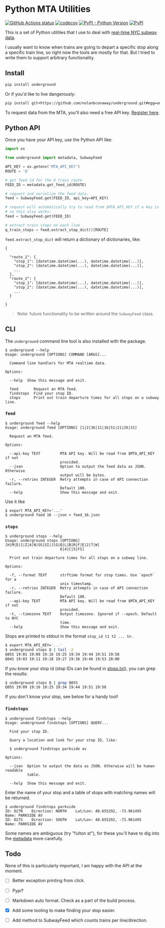 # Python MTA Utilities

[![GitHub Actions status](https://github.com/nolanbconaway/underground/workflows/Main%20Workflow/badge.svg)](https://github.com/nolanbconaway/underground/actions)
[![codecov](https://codecov.io/gh/nolanbconaway/underground/branch/master/graph/badge.svg)](https://codecov.io/gh/nolanbconaway/underground)
[![PyPI - Python Version](https://img.shields.io/pypi/pyversions/underground)](https://pypi.org/project/underground/)
[![PyPI](https://img.shields.io/pypi/v/underground)](https://pypi.org/project/underground/)

This is a set of Python utilities that I use to deal with [real-time NYC subway data](https://datamine.mta.info/).

I usually want to know when trains are going to depart a specific stop along a specific train line, so right now the tools are mostly for that. But I tried to write them to support arbitrary functionality.

## Install

``` sh
pip install underground
```

Or if you'd like to live dangerously:

``` sh
pip install git+https://github.com/nolanbconaway/underground.git#egg=underground
```

To request data from the MTA, you'll also need a free API key.
[Register here](https://datamine.mta.info/user/register).

## Python API

Once you have your API key, use the Python API like:

``` python
import os

from underground import metadata, SubwayFeed

API_KEY = os.getenv('MTA_API_KEY')
ROUTE = 'Q'

# get feed id for the Q train route
FEED_ID = metadata.get_feed_id(ROUTE)

# request and serialize the feed data.
feed = SubwayFeed.get(FEED_ID, api_key=API_KEY)

# request will automatically try to read from $MTA_API_KEY if a key is not provided,
# so this also works:
feed = SubwayFeed.get(FEED_ID)

# extract train stops on each line
q_train_stops = feed.extract_stop_dict()[ROUTE]
```

`feed.extract_stop_dict` will return a dictionary of dictionaries, like:

    {

      "route_1": {
        "stop_1": [datetime.datetime(...), datetime.datetime(...)], 
        "stop_2": [datetime.datetime(...), datetime.datetime(...)], 
        ...
      }, 
      "route_2": {
        "stop_1": [datetime.datetime(...), datetime.datetime(...)], 
        "stop_2": [datetime.datetime(...), datetime.datetime(...)], 
        ...
      }

    }

> Note: future functionality to be written around the `SubwayFeed` class.

## CLI

The `underground` command line tool is also installed with the package.

    $ underground --help
    Usage: underground [OPTIONS] COMMAND [ARGS]...

      Command line handlers for MTA realtime data.

    Options:

      --help  Show this message and exit.

      feed       Request an MTA feed.
      findstops  Find your stop ID.
      stops      Print out train departure times for all stops on a subway line.

### `feed` 

    $ underground feed --help
    Usage: underground feed [OPTIONS] [1|2|36|11|16|51|21|26|31]

      Request an MTA feed.

    Options:

      --api-key TEXT         MTA API key. Will be read from $MTA_API_KEY if not
                             provided.
      --json                 Option to output the feed data as JSON. Otherwise
                             output will be bytes.
      -r, --retries INTEGER  Retry attempts in case of API connection failure.
                             Default 100.
      --help                 Show this message and exit.

Use it like

    $ export MTA_API_KEY='...'
    $ underground feed 16 --json > feed_16.json

### `stops` 

    $ underground stops --help
    Usage: underground stops [OPTIONS] [H|M|D|1|Z|A|N|GS|SI|J|G|Q|L|B|R|F|E|2|7|W|
                             6|4|C|5|FS]
        
      Print out train departure times for all stops on a subway line.

    Options:

      -f, --format TEXT      strftime format for stop times. Use `epoch` for a
                             unix timestamp.
      -r, --retries INTEGER  Retry attempts in case of API connection failure.
                             Default 100.
      --api-key TEXT         MTA API key. Will be read from $MTA_API_KEY if not
                             provided.
      -t, --timezone TEXT    Output timezone. Ignored if --epoch. Default to NYC
                             time.
      --help                 Show this message and exit.

Stops are printed to stdout in the format `stop_id t1 t2 ... tn` .

``` sh
$ export MTA_API_KEY='...'
$ underground stops Q | tail -2
Q05S 19:01 19:09 19:16 19:25 19:34 19:44 19:51 19:58
Q04S 19:03 19:11 19:18 19:27 19:36 19:46 19:53 20:00
```

If you know your stop id (stop IDs can be found in [stops.txt](http://web.mta.info/developers/data/nyct/subway/google_transit.zip)), you can grep the results:

``` sh
$ underground stops Q | grep Q05S
Q05S 19:09 19:16 19:25 19:34 19:44 19:51 19:58
```

If you don't know your stop, see below for a handy tool!

### `findstops` 

    $ underground findstops --help
    Usage: underground findstops [OPTIONS] QUERY...

      Find your stop ID.

      Query a location and look for your stop ID, like:

      $ underground findstops parkside av

    Options:

      --json  Option to output the data as JSON. Otherwise will be human readable
              table.

      --help  Show this message and exit.

Enter the name of your stop and a table of stops with matching names will be returned.

    $ underground findstops parkside
    ID: D27N    Direction: NORTH    Lat/Lon: 40.655292, -73.961495    Name: PARKSIDE AV
    ID: D27S    Direction: SOUTH    Lat/Lon: 40.655292, -73.961495    Name: PARKSIDE AV

Some names are ambiguous (try "fulton st"), for these you'll have to dig into the [metadata](http://web.mta.info/developers/data/nyct/subway/google_transit.zip) more carefully.

## Todo

None of this is particularly important, I am happy with the API at the moment.

*   [ ] Better exception printing from click.
*   [ ] Pypi?
*   [ ] Markdown auto format. Check as a part of the build process.
*   [x] Add some tooling to make finding your stop easier.
*   [ ] Add method to SubwayFeed which counts trains per line/direction.

